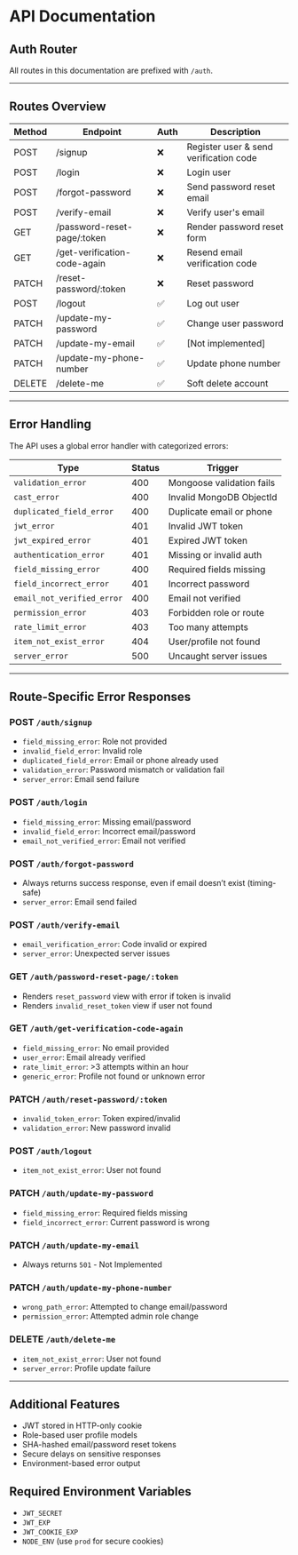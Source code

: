 #  API Documentation

## Auth Router

All routes in this documentation are prefixed with `/auth`.

---

## Routes Overview

| Method | Endpoint                     | Auth | Description                            |
| ------ | ---------------------------- | ---- | -------------------------------------- |
| POST   | /signup                      | ❌   | Register user & send verification code |
| POST   | /login                       | ❌   | Login user                             |
| POST   | /forgot-password             | ❌   | Send password reset email              |
| POST   | /verify-email                | ❌   | Verify user's email                    |
| GET    | /password-reset-page/:token  | ❌   | Render password reset form             |
| GET    | /get-verification-code-again | ❌   | Resend email verification code         |
| PATCH  | /reset-password/:token       | ❌   | Reset password                         |
| POST   | /logout                      | ✅   | Log out user                           |
| PATCH  | /update-my-password          | ✅   | Change user password                   |
| PATCH  | /update-my-email             | ✅   | [Not implemented]                      |
| PATCH  | /update-my-phone-number      | ✅   | Update phone number                    |
| DELETE | /delete-me                   | ✅   | Soft delete account                    |

---

## Error Handling

The API uses a global error handler with categorized errors:

| Type                       | Status | Trigger                   |
| -------------------------- | ------ | ------------------------- |
| `validation_error`         | 400    | Mongoose validation fails |
| `cast_error`               | 400    | Invalid MongoDB ObjectId  |
| `duplicated_field_error`   | 400    | Duplicate email or phone  |
| `jwt_error`                | 401    | Invalid JWT token         |
| `jwt_expired_error`        | 401    | Expired JWT token         |
| `authentication_error`     | 401    | Missing or invalid auth   |
| `field_missing_error`      | 400    | Required fields missing   |
| `field_incorrect_error`    | 401    | Incorrect password        |
| `email_not_verified_error` | 400    | Email not verified        |
| `permission_error`         | 403    | Forbidden role or route   |
| `rate_limit_error`         | 403    | Too many attempts         |
| `item_not_exist_error`     | 404    | User/profile not found    |
| `server_error`             | 500    | Uncaught server issues    |

---

## Route-Specific Error Responses

### POST `/auth/signup`

- `field_missing_error`: Role not provided
- `invalid_field_error`: Invalid role
- `duplicated_field_error`: Email or phone already used
- `validation_error`: Password mismatch or validation fail
- `server_error`: Email send failure

### POST `/auth/login`

- `field_missing_error`: Missing email/password
- `invalid_field_error`: Incorrect email/password
- `email_not_verified_error`: Email not verified

### POST `/auth/forgot-password`

- Always returns success response, even if email doesn’t exist (timing-safe)
- `server_error`: Email send failed

### POST `/auth/verify-email`

- `email_verification_error`: Code invalid or expired
- `server_error`: Unexpected server issues

### GET `/auth/password-reset-page/:token`

- Renders `reset_password` view with error if token is invalid
- Renders `invalid_reset_token` view if user not found

### GET `/auth/get-verification-code-again`

- `field_missing_error`: No email provided
- `user_error`: Email already verified
- `rate_limit_error`: >3 attempts within an hour
- `generic_error`: Profile not found or unknown error

### PATCH `/auth/reset-password/:token`

- `invalid_token_error`: Token expired/invalid
- `validation_error`: New password invalid

### POST `/auth/logout`

- `item_not_exist_error`: User not found

### PATCH `/auth/update-my-password`

- `field_missing_error`: Required fields missing
- `field_incorrect_error`: Current password is wrong

### PATCH `/auth/update-my-email`

- Always returns `501` - Not Implemented

### PATCH `/auth/update-my-phone-number`

- `wrong_path_error`: Attempted to change email/password
- `permission_error`: Attempted admin role change

### DELETE `/auth/delete-me`

- `item_not_exist_error`: User not found
- `server_error`: Profile update failure

---

## Additional Features

- JWT stored in HTTP-only cookie
- Role-based user profile models
- SHA-hashed email/password reset tokens
- Secure delays on sensitive responses
- Environment-based error output

## Required Environment Variables

- `JWT_SECRET`
- `JWT_EXP`
- `JWT_COOKIE_EXP`
- `NODE_ENV` (use `prod` for secure cookies)

